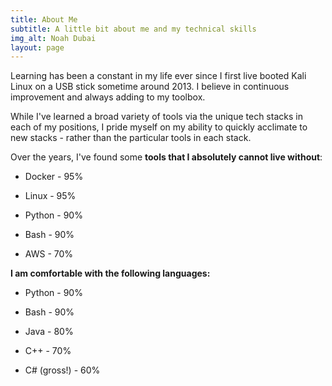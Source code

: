 ```yaml
---
title: About Me
subtitle: A little bit about me and my technical skills
img_alt: Noah Dubai
layout: page
---
```

Learning has been a constant in my life ever since I first live booted Kali Linux on a USB stick sometime around 2013. I believe in continuous improvement and always adding to my toolbox.

While I've learned a broad variety of tools via the unique tech stacks in each of my positions, I pride myself on my ability to quickly acclimate to new stacks - rather than the particular tools in each stack.

Over the years, I've found some **tools that I absolutely cannot live without**:

*   Docker - 95%

*   Linux    - 95%

*   Python - 90%

*   Bash     - 90%

*   AWS      - 70%

**I am comfortable with the following languages:**

*   Python - 90%

*   Bash     - 90%

*   Java     - 80%

*   C++      - 70%

*   C# (gross!) - 60%
